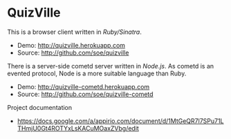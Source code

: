 # QuizVille

This is a browser client written in *Ruby/Sinatra*. 

  * Demo: http://quizville.herokuapp.com
  * Source: http://github.com/soe/quizville

There is a server-side cometd server written in *Node.js*.
As cometd is an evented protocol, Node is a more suitable language than Ruby.
  
  * Demo: http://quizville-cometd.herokuapp.com
  * Source: http://github.com/soe/quizville-cometd
  
Project documentation
  * https://docs.google.com/a/appirio.com/document/d/1MtGeQR7l7SPu71LTHmjU0Gt4ROTYxLsKACuMOaxZVbg/edit
